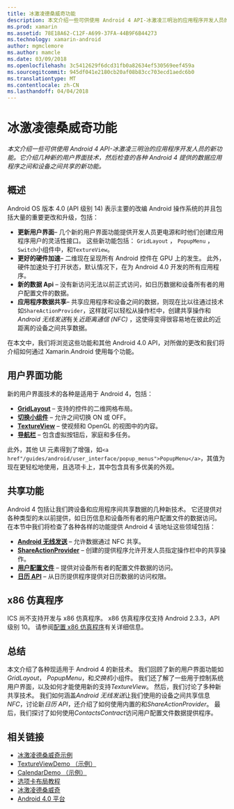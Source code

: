 ```yaml
---
title: 冰激凌德桑威奇功能
description: 本文介绍一些可供使用 Android 4 API-冰激凌三明治的应用程序开发人员的新功能。 它介绍几种新的用户界面技术，然后检查的各种 Android 4 提供的数据应用程序之间和设备之间共享的新功能。
ms.prod: xamarin
ms.assetid: 78E18A62-C12F-A699-37FA-44B9F6B44273
ms.technology: xamarin-android
author: mgmclemore
ms.author: mamcle
ms.date: 03/09/2018
ms.openlocfilehash: 3c5412629f6dcd31fb0a82634ef530569eef459a
ms.sourcegitcommit: 945df041e2180cb20af08b83cc703ecd1aedc6b0
ms.translationtype: MT
ms.contentlocale: zh-CN
ms.lasthandoff: 04/04/2018
---
```

# <a name="ice-cream-sandwich-features"></a>冰激凌德桑威奇功能

_本文介绍一些可供使用 Android 4 API-冰激凌三明治的应用程序开发人员的新功能。它介绍几种新的用户界面技术，然后检查的各种 Android 4 提供的数据应用程序之间和设备之间共享的新功能。_

## <a name="overview"></a>概述

Android OS 版本 4.0 (API 级别 14) 表示主要的改编 Android 操作系统的并且包括大量的重要更改和升级，包括：

-   **更新用户界面**– 几个新的用户界面功能提供开发人员更电源和时他们创建应用程序用户的灵活性接口。 这些新功能包括： `GridLayout` ， `PopupMenu` ，`Switch`小组件中，和`TextureView`。 
-   **更好的硬件加速**– 二维现在呈现所有 Android 控件在 GPU 上的发生。 此外，硬件加速处于打开状态，默认情况下，在为 Android 4.0 开发的所有应用程序。 
-   **新的数据 Api** – 没有新访问无法以前正式访问，如日历数据和设备所有者的用户配置文件的数据。 
-   **应用程序数据共享**– 共享应用程序和设备之间的数据，则现在比以往通过技术如`ShareActionProvider`，这样就可以轻松从操作栏中，创建共享操作和*Android 无线发送*有关*近距离通信 (NFC)* ，这使得变得很容易地在彼此的近距离的设备之间共享数据。 


在本文中，我们将浏览这些功能和其他 Android 4.0 API，对所做的更改和我们将介绍如何通过 Xamarin.Android 使用每个功能。

## <a name="user-interface-features"></a>用户界面功能

新的用户界面技术的各种是适用于 Android 4，包括：

-   **[GridLayout](~/android/user-interface/layouts/grid-layout.md)**  – 支持的控件的二维网格布局。 
-   **[切换小组件](~/android/user-interface/controls/switch.md)** – 允许之间切换 ON 或 OFF。 
-   **[TextureView](~/android/user-interface/controls/texture-view.md)**  – 使视频和 OpenGL 的视图中的内容。 
-   **[导航栏](~/android/user-interface/controls/navigation-bar.md)** – 包含虚拟按钮后，家庭和多任务。 


此外，其他 UI 元素得到了增强，如`<a href"/guides/android/user_interface/popup_menus">PopupMenu</a>`，其值为现在更轻松地使用，且选项卡上，其中包含具有多优美的外观。

## <a name="sharing-features"></a>共享功能

Android 4 包括让我们跨设备和应用程序间共享数据的几种新技术。 它还提供对各种类型的未以前提供，如日历信息和设备所有者的用户配置文件的数据访问。 在本节中我们将检查了各种各样的功能提供 Android 4 该地址这些领域包括：

-  **[Android 无线发送](~/android/platform/android-beam.md)** – 允许数据通过 NFC 共享。
-   **[ShareActionProvider](~/android/user-interface/controls/action-bar.md)**  – 创建的提供程序允许开发人员指定操作栏中的共享操作。 
-   **[用户配置文件](~/android/user-interface/user-profile.md)** – 提供对设备所有者的配置文件数据的访问。 
-   **[日历 API](~/android/user-interface/controls/calendar.md)**  – 从日历提供程序提供对日历数据的访问权限。 

## <a name="x86-emulators"></a>x86 仿真程序

ICS 尚不支持开发与 x86 仿真程序。 x86 仿真程序仅支持 Android 2.3.3，API 级别 10。 请参阅[配置 x86 仿真程序](~/android/get-started/installation/android-emulator/index.md)有关详细信息。

## <a name="summary"></a>总结

本文介绍了各种现适用于 Android 4 的新技术。 我们回顾了新的用户界面功能如*GridLayout*， *PopupMenu*，和*交换机*小组件。 我们还了解了一些用于控制系统用户界面，以及如何才能使用新的支持*TextureView*。 然后，我们讨论了多种新共享技术。 我们如何涵盖*Android 无线发送*让我们使用的设备之间共享信息*NFC*，讨论新*日历 API*，还介绍了如何使用内置的和*ShareActionProvider*。
最后，我们探讨了如何使用*ContactsContract*访问用户配置文件数据提供程序。



## <a name="related-links"></a>相关链接

- [冰激凌德桑威奇示例](https://developer.xamarin.com/samples/monodroid/PlatformFeatures/ICS_Samples/)
- [TextureViewDemo （示例）](https://developer.xamarin.com/samples/monodroid/TextureViewDemo/)
- [CalendarDemo （示例）](https://developer.xamarin.com/samples/monodroid/CalendarDemo/)
- [选项卡布局教程](~/android/user-interface/layouts/tab-layout/index.md)
- [冰激凌德桑威奇](http://developer.android.com/about/versions/android-4.0-highlights.html)
- [Android 4.0 平台](http://developer.android.com/about/versions/android-4.0.html)
